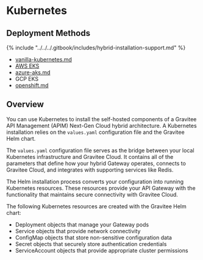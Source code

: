 # Kubernetes

## Deployment Methods

{% include "../../../.gitbook/includes/hybrid-installation-support.md" %}

* [vanilla-kubernetes.md](vanilla-kubernetes.md "mention")
* [AWS EKS](aws-eks.md)
* [azure-aks.md](azure-aks.md "mention")
* GCP EKS
* [openshift.md](openshift.md "mention")

## Overview

You can use Kubernetes to install the self-hosted components of a Gravitee API Management (APIM) Next-Gen Cloud hybrid architecture. A Kubernetes installation relies on the `values.yaml` configuration file and the Gravitee Helm chart.

The `values.yaml` configuration file serves as the bridge between your local Kubernetes infrastructure and Gravitee Cloud. It contains all of the parameters that define how your hybrid Gateway operates, connects to Gravitee Cloud, and integrates with supporting services like Redis.

The Helm installation process converts your configuration into running Kubernetes resources. These resources provide your API Gateway with the functionality that maintains secure connectivity with Gravitee Cloud.&#x20;

The following Kubernetes resources are created with the Gravitee Helm chart:

* Deployment objects that manage your Gateway pods
* Service objects that provide network connectivity
* ConfigMap objects that store non-sensitive configuration data
* Secret objects that securely store authentication credentials
* ServiceAccount objects that provide appropriate cluster permissions
